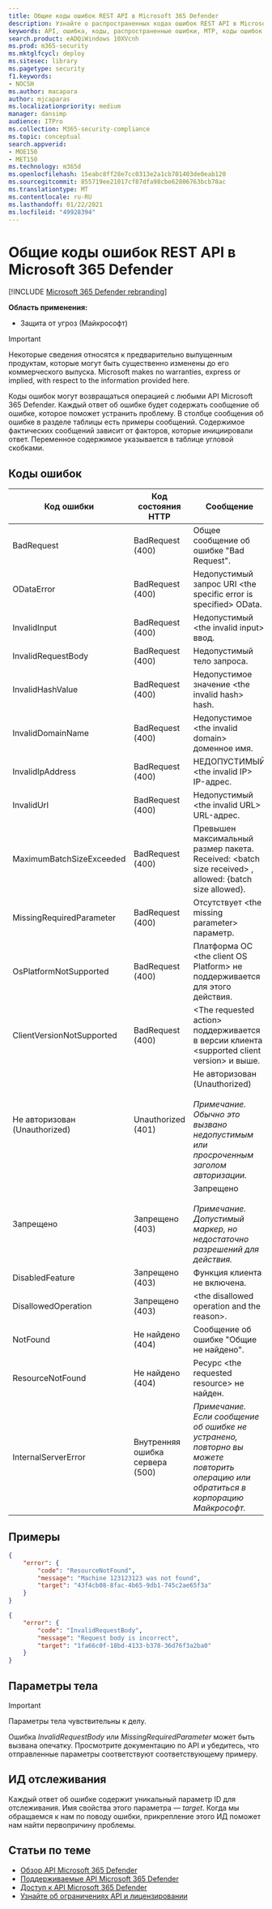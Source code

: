 ```yaml
---
title: Общие коды ошибок REST API в Microsoft 365 Defender
description: Узнайте о распространенных кодах ошибок REST API в Microsoft 365 Defender
keywords: API, ошибка, коды, распространенные ошибки, MTP, коды ошибок api
search.product: eADQiWindows 10XVcnh
ms.prod: m365-security
ms.mktglfcycl: deploy
ms.sitesec: library
ms.pagetype: security
f1.keywords:
- NOCSH
ms.author: macapara
author: mjcaparas
ms.localizationpriority: medium
manager: dansimp
audience: ITPro
ms.collection: M365-security-compliance
ms.topic: conceptual
search.appverid:
- MOE150
- MET150
ms.technology: m365d
ms.openlocfilehash: 15eabc8ff28e7cc0313e2a1cb701403de0eab120
ms.sourcegitcommit: 855719ee21017cf87dfa98cbe62806763bcb78ac
ms.translationtype: MT
ms.contentlocale: ru-RU
ms.lasthandoff: 01/22/2021
ms.locfileid: "49928394"
---
```

# <a name="common-microsoft-365-defender-rest-api-error-codes"></a>Общие коды ошибок REST API в Microsoft 365 Defender

[!INCLUDE [Microsoft 365 Defender rebranding](../includes/microsoft-defender.md)]

**Область применения:**

- Защита от угроз (Майкрософт)

> [!IMPORTANT]
> Некоторые сведения относятся к предварительно выпущенным продуктам, которые могут быть существенно изменены до его коммерческого выпуска. Microsoft makes no warranties, express or implied, with respect to the information provided here.

Коды ошибок могут возвращаться операцией с любыми API Microsoft 365 Defender. Каждый ответ об ошибке будет содержать сообщение об ошибке, которое поможет устранить проблему. В столбце сообщения об ошибке в разделе таблицы есть примеры сообщений. Содержимое фактических сообщений зависит от факторов, которые инициировали ответ. Переменное содержимое указывается в таблице угловой скобками.

## <a name="error-codes"></a>Коды ошибок

Код ошибки | Код состояния HTTP | Сообщение
-|-|-
BadRequest | BadRequest (400) | Общее сообщение об ошибке "Bad Request".
ODataError | BadRequest (400) | Недопустимый запрос URI \<the specific error is specified\> OData.
InvalidInput | BadRequest (400) | Недопустимый \<the invalid input\> ввод.
InvalidRequestBody | BadRequest (400) | Недопустимый тело запроса.
InvalidHashValue | BadRequest (400) | Недопустимое значение \<the invalid hash\> hash.
InvalidDomainName | BadRequest (400) | Недопустимое \<the invalid domain\> доменное имя.
InvalidIpAddress | BadRequest (400) | НЕДОПУСТИМЫЙ \<the invalid IP\> IP-адрес.
InvalidUrl | BadRequest (400) | Недопустимый \<the invalid URL\> URL-адрес.
MaximumBatchSizeExceeded | BadRequest (400) | Превышен максимальный размер пакета. Received: \<batch size received\> , allowed: {batch size allowed}.
MissingRequiredParameter | BadRequest (400) | Отсутствует \<the missing parameter\> параметр.
OsPlatformNotSupported | BadRequest (400) | Платформа ОС \<the client OS Platform\> не поддерживается для этого действия.
ClientVersionNotSupported | BadRequest (400) | \<The requested action\> поддерживается в версии клиента \<supported client version\> и выше.
Не авторизован (Unauthorized) | Unauthorized (401) | Не авторизован (Unauthorized) <br /><br />*Примечание. Обычно это вызвано недопустимым или просроченным заголом авторизации.*
Запрещено | Запрещено (403) | Запрещено <br /><br />*Примечание. Допустимый маркер, но недостаточно разрешений для действия.*
DisabledFeature | Запрещено (403) | Функция клиента не включена.
DisallowedOperation | Запрещено (403) | \<the disallowed operation and the reason\>.
NotFound | Не найдено (404) | Сообщение об ошибке "Общие не найдено".
ResourceNotFound | Не найдено (404) | Ресурс \<the requested resource\> не найден.
InternalServerError | Внутренняя ошибка сервера (500) | *Примечание. Если сообщение об ошибке не устранено, повторно вы можете повторить операцию или обратиться в корпорацию Майкрософт.*

## <a name="examples"></a>Примеры

```json
{
    "error": {
        "code": "ResourceNotFound",
        "message": "Machine 123123123 was not found",
        "target": "43f4cb08-8fac-4b65-9db1-745c2ae65f3a"
    }
}
```

```json
{
    "error": {
        "code": "InvalidRequestBody",
        "message": "Request body is incorrect",
        "target": "1fa66c0f-18bd-4133-b378-36d76f3a2ba0"
    }
}
```

## <a name="body-parameters"></a>Параметры тела

> [!IMPORTANT]
> Параметры тела чувствительны к делу.

Ошибка *InvalidRequestBody* или *MissingRequiredParameter* может быть вызвана опечатку. Просмотрите документацию по API и убедитесь, что отправленные параметры соответствуют соответствующему примеру.

## <a name="tracking-id"></a>ИД отслеживания

Каждый ответ об ошибке содержит уникальный параметр ID для отслеживания. Имя свойства этого параметра — *target*. Когда мы обращаемся к нам по поводу ошибки, прикрепление этого ИД поможет нам найти первопричину проблемы.

## <a name="related-articles"></a>Статьи по теме

- [Обзор API Microsoft 365 Defender](api-overview.md)
- [Поддерживаемые API Microsoft 365 Defender](api-supported.md)
- [Доступ к API Microsoft 365 Defender](api-access.md)
- [Узнайте об ограничениях API и лицензировании](api-terms.md)
